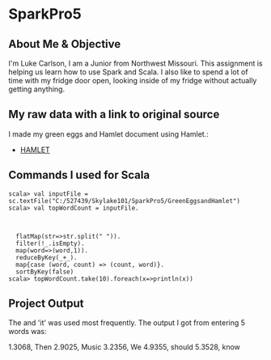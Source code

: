 # SparkPro5

## About Me & Objective
I'm Luke Carlson, I am a Junior from Northwest Missouri. This assignment is helping us learn how to use Spark and Scala. I also like to spend a lot of time with my fridge door open, looking inside of my fridge without actually getting anything.

## My raw data with a link to original source
I made my green eggs and Hamlet document using Hamlet.:
- [HAMLET](http://shakespeare.mit.edu/hamlet/full.html "Website for Hamlet")

## Commands I used for Scala
```
scala> val inputFile = sc.textFile("C:/527439/Skylake101/SparkPro5/GreenEggsandHamlet")
scala> val topWordCount = inputFile.



  flatMap(str=>str.split(" ")).
  filter(!_.isEmpty).
  map(word=>(word,1)).
  reduceByKey(_+_).
  map{case (word, count) => (count, word)}.
  sortByKey(false)
scala> topWordCount.take(10).foreach(x=>println(x))
```

## Project Output
The and 'it' was used most frequently. The output I got from entering 5 words was:

1.3068, Then
2.9025, Music
3.2356, We
4.9355, should
5.3528, know
